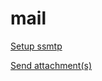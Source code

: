 mail
====

[Setup ssmtp](https://github.com/enckse/howdoi/blob/master/software/mail/ssmtp.md)

[Send attachment(s)](https://github.com/enckse/howdoi/blob/master/software/mail/attach.md)
